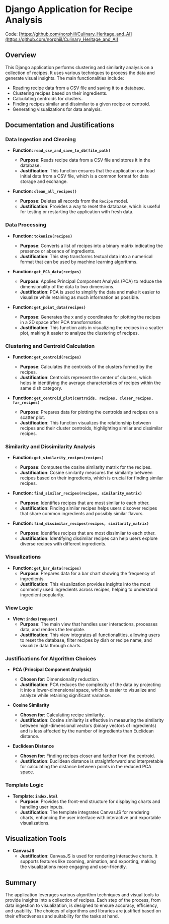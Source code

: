 # Django Application for Recipe Analysis

Code: [https://github.com/norphiil/Culinary_Heritage_and_AI](https://github.com/norphiil/Culinary_Heritage_and_AI)

## Overview

This Django application performs clustering and similarity analysis on a collection of recipes. It uses various techniques to process the data and generate visual insights. The main functionalities include:

- Reading recipe data from a CSV file and saving it to a database.
- Clustering recipes based on their ingredients.
- Calculating centroids for clusters.
- Finding recipes similar and dissimilar to a given recipe or centroid.
- Generating visualizations for data analysis.

## Documentation and Justifications

### Data Ingestion and Cleaning

- **Function: `read_csv_and_save_to_db(file_path)`**
  - **Purpose**: Reads recipe data from a CSV file and stores it in the database.
  - **Justification**: This function ensures that the application can load initial data from a CSV file, which is a common format for data storage and exchange.

- **Function: `clean_all_recipes()`**
  - **Purpose**: Deletes all records from the `Recipe` model.
  - **Justification**: Provides a way to reset the database, which is useful for testing or restarting the application with fresh data.

### Data Processing

- **Function: `tokenize(recipes)`**
  - **Purpose**: Converts a list of recipes into a binary matrix indicating the presence or absence of ingredients.
  - **Justification**: This step transforms textual data into a numerical format that can be used by machine learning algorithms.

- **Function: `get_PCA_data(recipes)`**
  - **Purpose**: Applies Principal Component Analysis (PCA) to reduce the dimensionality of the data to two dimensions.
  - **Justification**: PCA is used to simplify the data and make it easier to visualize while retaining as much information as possible.

- **Function: `get_point_data(recipes)`**
  - **Purpose**: Generates the x and y coordinates for plotting the recipes in a 2D space after PCA transformation.
  - **Justification**: This function aids in visualizing the recipes in a scatter plot, making it easier to analyze the clustering of recipes.

### Clustering and Centroid Calculation

- **Function: `get_centroid(recipes)`**
  - **Purpose**: Calculates the centroids of the clusters formed by the recipes.
  - **Justification**: Centroids represent the center of clusters, which helps in identifying the average characteristics of recipes within the same dish category.

- **Function: `get_centroid_plot(centroids, recipes, closer_recipes, far_recipes)`**
  - **Purpose**: Prepares data for plotting the centroids and recipes on a scatter plot.
  - **Justification**: This function visualizes the relationship between recipes and their cluster centroids, highlighting similar and dissimilar recipes.

### Similarity and Dissimilarity Analysis

- **Function: `get_similarity_recipes(recipes)`**
  - **Purpose**: Computes the cosine similarity matrix for the recipes.
  - **Justification**: Cosine similarity measures the similarity between recipes based on their ingredients, which is crucial for finding similar recipes.

- **Function: `find_similar_recipes(recipes, similarity_matrix)`**
  - **Purpose**: Identifies recipes that are most similar to each other.
  - **Justification**: Finding similar recipes helps users discover recipes that share common ingredients and possibly similar flavors.

- **Function: `find_dissimilar_recipes(recipes, similarity_matrix)`**
  - **Purpose**: Identifies recipes that are most dissimilar to each other.
  - **Justification**: Identifying dissimilar recipes can help users explore diverse recipes with different ingredients.

### Visualizations

- **Function: `get_bar_data(recipes)`**
  - **Purpose**: Prepares data for a bar chart showing the frequency of ingredients.
  - **Justification**: This visualization provides insights into the most commonly used ingredients across recipes, helping to understand ingredient popularity.

### View Logic

- **View: `index(request)`**
  - **Purpose**: The main view that handles user interactions, processes data, and renders the template.
  - **Justification**: This view integrates all functionalities, allowing users to reset the database, filter recipes by dish or recipe name, and visualize data through charts.

### Justifications for Algorithm Choices

- **PCA (Principal Component Analysis)**
   - **Chosen for**: Dimensionality reduction.
   - **Justification**: PCA reduces the complexity of the data by projecting it into a lower-dimensional space, which is easier to visualize and analyze while retaining significant variance.

- **Cosine Similarity**
   - **Chosen for**: Calculating recipe similarity.
   - **Justification**: Cosine similarity is effective in measuring the similarity between high-dimensional vectors (binary vectors of ingredients) and is less affected by the number of ingredients than Euclidean distance.

- **Euclidean Distance**
   - **Chosen for**: Finding recipes closer and farther from the centroid.
   - **Justification**: Euclidean distance is straightforward and interpretable for calculating the distance between points in the reduced PCA space.

### Template Logic

- **Template: `index.html`**
  - **Purpose**: Provides the front-end structure for displaying charts and handling user inputs.
  - **Justification**: The template integrates CanvasJS for rendering charts, enhancing the user interface with interactive and exportable visualizations.

## Visualization Tools

- **CanvasJS**
  - **Justification**: CanvasJS is used for rendering interactive charts. It supports features like zooming, animation, and exporting, making the visualizations more engaging and user-friendly.

## Summary

The application leverages various algorithm techniques and visual tools to provide insights into a collection of recipes. Each step of the process, from data ingestion to visualization, is designed to ensure accuracy, efficiency, and usability. The choices of algorithms and libraries are justified based on their effectiveness and suitability for the tasks at hand.
